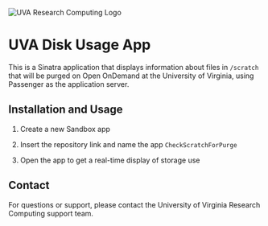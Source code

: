 ![UVA Research Computing Logo](https://learning.rc.virginia.edu/img/RC_logo.svg)
# UVA Disk Usage App

This is a Sinatra application that displays information about files in `/scratch` that will be purged on Open OnDemand at the University of Virginia, using Passenger as the application server.

## Installation and Usage

1. Create a new Sandbox app

2. Insert the repository link and name the app `CheckScratchForPurge`

3. Open the app to get a real-time display of storage use

## Contact

For questions or support, please contact the University of Virginia Research Computing support team.